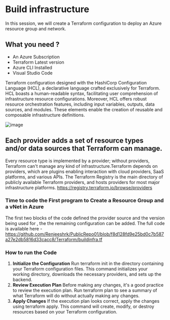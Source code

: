 # Build infrastructure
In this session, we will create a Terraform configuration to deploy an Azure resource group and network. 

## What you need ? 
* An Azure Subscription
* Terraform Latest version
* Azure CLI Installed
* Visual Studio Code

Terraform configuration designed with the HashiCorp Configuration Language (HCL), a declarative language crafted exclusively for Terraform. HCL boasts a human-readable syntax, facilitating user comprehension of infrastructure resource configurations. Moreover, HCL offers robust resource orchestration features, including input variables, outputs, data sources, and modules. These elements enable the creation of reusable and composable infrastructure definitions.

![image](https://github.com/Renjeeshrk/PublicRepo01/assets/51906504/4bf20c0a-8ec6-44e9-aabe-ebb786761ab2)

## Each provider adds a set of resource types and/or data sources that Terraform can manage.

Every resource type is implemented by a provider; without providers, Terraform can't manage any kind of infrastructure.Terraform depends on providers, which are plugins enabling interaction with cloud providers, SaaS platforms, and various APIs.
The Terraform Registry is the main directory of publicly available Terraform providers, and hosts providers for most major infrastructure platforms.
https://registry.terraform.io/browse/providers

### Time to code the First program to Create a Resource Group and a vNet in Azure 
The first two blocks of the code defined the provider source and the version being used for , the the remaining configuration can be added. The full code is available here - 
https://github.com/Renjeeshrk/PublicRepo01/blob/f8d128fd9e25bd0c7b587a27e2db5816d33cacc8/Terraform/buildinfra.tf

### How to run the Code 
1. **Initialize the Configuration**
Run terraform init in the directory containing your Terraform configuration files. This command initializes your working directory, downloads the necessary providers, and sets up the backend. 
2. **Review Execution Plan**
Before making any changes, it's a good practice to review the execution plan. Run terraform plan to see a summary of what Terraform will do without actually making any changes.
3. **Apply Changes**
If the execution plan looks correct, apply the changes using terraform apply. This command will create, modify, or destroy resources based on your Terraform configuration.
